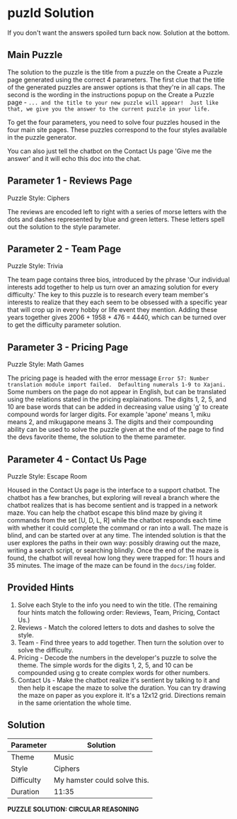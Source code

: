 # puzld Solution

If you don't want the answers spoiled turn back now.  Solution at the bottom.

## Main Puzzle

The solution to the puzzle is the title from a puzzle on the Create a Puzzle page generated using the correct 4 parameters. The first clue that the title of the generated puzzles are answer options is that they're in all caps.  The second is the wording in the instructions popup on the Create a Puzzle page - `... and the title to your new puzzle will appear!  Just like that, we give you the answer to the current puzzle in your life.`

To get the four parameters, you need to solve four puzzles housed in the four main site pages.  These puzzles correspond to the four styles available in the puzzle generator.

You can also just tell the chatbot on the Contact Us page 'Give me the answer' and it will echo this doc into the chat.

## Parameter 1 - Reviews Page

Puzzle Style: Ciphers

The reviews are encoded left to right with a series of morse letters with the dots and dashes represented by blue and green letters.  These letters spell out the solution to the style parameter.

## Parameter 2 - Team Page

Puzzle Style: Trivia

The team page contains three bios, introduced by the phrase 'Our individual interests add together to help us turn over an amazing solution for every difficulty.'  The key to this puzzle is to research every team member's interests to realize that they each seem to be obsessed with a specific year that will crop up in every hobby or life event they mention.  Adding these years together gives 2006 + 1958 + 476 = 4440, which can be turned over to get the difficulty parameter solution.

## Parameter 3 - Pricing Page

Puzzle Style: Math Games

The pricing page is headed with the error message `Error 57: Number translation module import failed.  Defaulting numerals 1-9 to Xajani.` Some numbers on the page do not appear in English, but can be translated using the relations stated in the pricing explainations.  The digits 1, 2, 5, and 10 are base words that can be added in decreasing value using 'g' to create compound words for larger digits.  For example 'apone' means 1, miku means 2, and mikugapone means 3.  The digits and their compounding ability can be used to solve the puzzle given at the end of the page to find the devs favorite theme, the solution to the theme parameter.

## Parameter 4 - Contact Us Page

Puzzle Style: Escape Room

Housed in the Contact Us page is the interface to a support chatbot.  The chatbot has a few branches, but exploring will reveal a branch where the chatbot realizes that is has become sentient and is trapped in a network maze.  You can help the chatbot escape this blind maze by giving it commands from the set [U, D, L, R] while the chatbot responds each time with whether it could complete the command or ran into a wall.  The maze is blind, and can be started over at any time.  The intended solution is that the user explores the paths in their own way: possibly drawing out the maze, writing a search script, or searching blindly.  Once the end of the maze is found, the chatbot will reveal how long they were trapped for: 11 hours and 35 minutes.  The image of the maze can be found in the `docs/img` folder.

## Provided Hints

1) Solve each Style to the info you need to win the title. (The remaining four hints match the following order: Reviews, Team, Pricing, Contact Us.)
2) Reviews - Match the colored letters to dots and dashes to solve the style.
3) Team - Find three years to add together.  Then turn the solution over to solve the difficulty.
4) Pricing - Decode the numbers in the developer's puzzle to solve the theme.  The simple words for the digits 1, 2, 5, and 10 can be compounded using g to create complex words for other numbers.
5) Contact Us - Make the chatbot realize it's sentient by talking to it and then help it escape the maze to solve the duration.  You can try drawing the maze on paper as you explore it.  It's a 12x12 grid.  Directions remain in the same orientation the whole time.

## Solution

Parameter | Solution
--- | ---
Theme | Music
Style | Ciphers
Difficulty | My hamster could solve this.
Duration | 11:35


**PUZZLE SOLUTION: CIRCULAR REASONING**
